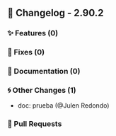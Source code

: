 ## 🚀 Changelog - 2.90.2

### ✨ Features (0)

### 🐛 Fixes (0)

### 📖 Documentation (0)

### 🌀 Other Changes (1)
- doc: prueba (@Julen Redondo)
### 🔗 Pull Requests

